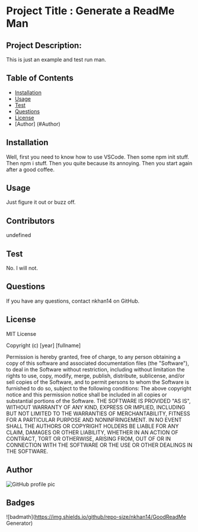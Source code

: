 
# Project Title : Generate a ReadMe Man

## Project Description:
This is just an example and test run man.

## Table of Contents
* [Installation](#installation)
* [Usage](#usage)
* [Test](#test)
* [Questions](#questions)
* [License](#license)
* [Author] (#Author)

## Installation
Well, first you need to know how to use VSCode. Then some npm init stuff. Then npm i stuff. Then you quite because its annoying. Then you start again after a good coffee. 

## Usage
Just figure it out or buzz off. 

## Contributors
undefined

## Test
No. I will not. 

## Questions
If you have any questions, contact nkhan14 on GitHub.

## License
MIT License

Copyright (c) [year] [fullname]

Permission is hereby granted, free of charge, to any person obtaining a copy
of this software and associated documentation files (the "Software"), to deal
in the Software without restriction, including without limitation the rights
to use, copy, modify, merge, publish, distribute, sublicense, and/or sell
copies of the Software, and to permit persons to whom the Software is
furnished to do so, subject to the following conditions:
The above copyright notice and this permission notice shall be included in all
copies or substantial portions of the Software.
THE SOFTWARE IS PROVIDED "AS IS", WITHOUT WARRANTY OF ANY KIND, EXPRESS OR
IMPLIED, INCLUDING BUT NOT LIMITED TO THE WARRANTIES OF MERCHANTABILITY,
FITNESS FOR A PARTICULAR PURPOSE AND NONINFRINGEMENT. IN NO EVENT SHALL THE
AUTHORS OR COPYRIGHT HOLDERS BE LIABLE FOR ANY CLAIM, DAMAGES OR OTHER
LIABILITY, WHETHER IN AN ACTION OF CONTRACT, TORT OR OTHERWISE, ARISING FROM,
OUT OF OR IN CONNECTION WITH THE SOFTWARE OR THE USE OR OTHER DEALINGS IN THE
SOFTWARE.

## Author 
![GitHub profile pic](https://avatars.githubusercontent.com/u/79664414?v=4)

## Badges
![badmath](https://img.shields.io/github/repo-size/nkhan14/GoodReadMe Generator)

